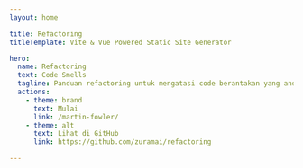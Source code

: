 ```yaml
---
layout: home

title: Refactoring
titleTemplate: Vite & Vue Powered Static Site Generator

hero:
  name: Refactoring
  text: Code Smells
  tagline: Panduan refactoring untuk mengatasi code berantakan yang anda buat.
  actions:
    - theme: brand
      text: Mulai
      link: /martin-fowler/
    - theme: alt
      text: Lihat di GitHub
      link: https://github.com/zuramai/refactoring

---
```

